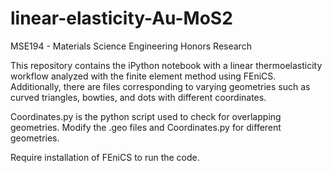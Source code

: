 # linear-elasticity-Au-MoS2
MSE194 - Materials Science Engineering Honors Research 

This repository contains the iPython notebook with a linear thermoelasticity workflow analyzed with the finite element method using FEniCS. Additionally, there are files corresponding to varying geometries such as curved triangles, bowties, and dots with different coordinates. 

Coordinates.py is the python script used to check for overlapping geometries. Modify the .geo files and Coordinates.py for different geometries. 

Require installation of FEniCS to run the code.
